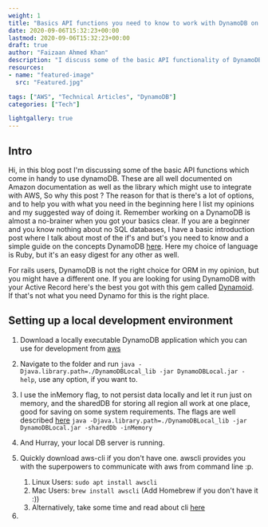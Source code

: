 ```yaml
---
weight: 1
title: "Basics API functions you need to know to work with DynamoDB on Ruby"
date: 2020-09-06T15:32:23+00:00
lastmod: 2020-09-06T15:32:23+00:00
draft: true
author: "Faizaan Ahmed Khan"
description: "I discuss some of the basic API functionality of DynamoDB in this post"
resources:
- name: "featured-image"
  src: "Featured.jpg"

tags: ["AWS", "Technical Articles", "DynamoDB"]
categories: ["Tech"]

lightgallery: true
---
```


## Intro
Hi, in this blog post I'm discussing some of the basic API functions which come in handy to use dynamoDB.
These are all well documented on Amazon documentation as well as the library which might use to integrate with AWS, So why
this post ? The reason for that is there's a lot of options, and to help you with what you need in the beginning here I list my opinions and my suggested way of doing it. Remember working on a DynamoDB is almost a no-brainer when you got your basics clear.
If you are a beginner and you know nothing about no SQL databases, I have a basic introduction post where I talk about most
of the if's and but's you need to know and a simple guide on the concepts DynamoDB [here](https://www.faizaankhan.com/post_1_dynamo/). Here my choice of language is Ruby, but it's an easy digest for any other as well.

For rails users, DynamoDB is not the right choice for ORM in my opinion, but you might have a different one. If you are looking for
using DynamoDB with your Active Record here's the best you got with this gem called [Dynamoid](https://github.com/Dynamoid/dynamoid).
If that's not what you need Dynamo for this is the right place.

## Setting up a local development environment
1. Download a locally executable DynamoDB application which you can use for development from [aws](https://docs.aws.amazon.com/amazondynamodb/latest/developerguide/DynamoDBLocal.DownloadingAndRunning.html)

2. Navigate to the folder and run `java -Djava.library.path=./DynamoDBLocal_lib -jar DynamoDBLocal.jar -help`, use any option, if you want to.

3. I use the inMemory flag, to not persist data locally and let it run just on memory, and the sharedDB for storing all region all work at one place, good for saving on some system requirements. The flags are well described [here](https://docs.aws.amazon.com/amazondynamodb/latest/developerguide/DynamoDBLocal.UsageNotes.html)
`java -Djava.library.path=./DynamoDBLocal_lib -jar DynamoDBLocal.jar -sharedDb -inMemory`

4. And Hurray, your local DB server is running.

5. Quickly download aws-cli if you don't have one. awscli provides you with the superpowers to communicate with aws from command line :p.
   1. Linux Users: `sudo apt install awscli`
   2. Mac Users: `brew install awscli` (Add Homebrew if you don't have it :))
   3. Alternatively, take some time and read about cli [here](https://aws.amazon.com/cli/)

6.
